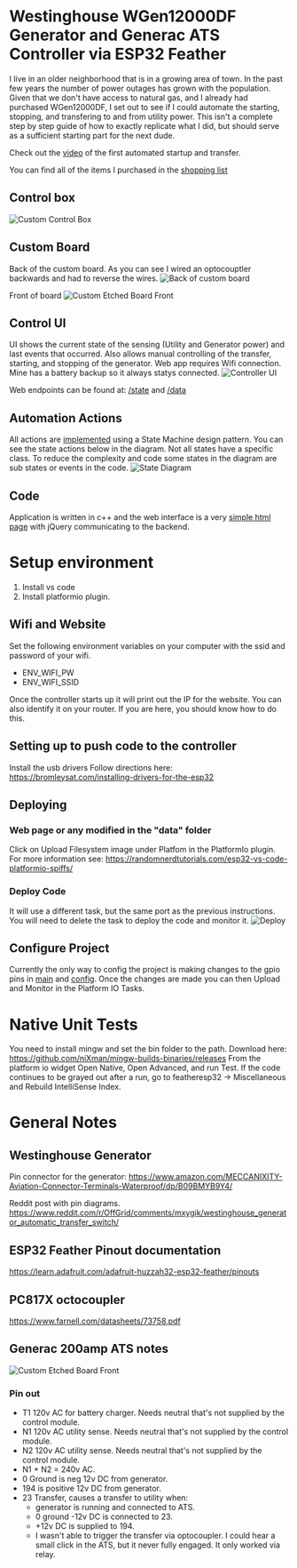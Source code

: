 # Westinghouse WGen12000DF Generator and Generac ATS Controller via ESP32 Feather

I live in an older neighborhood that is in a growing area of town. In the past few years the number of power outages has grown with the population. Given that we don't have access to natural gas, and I already had purchased WGen12000DF, I set out to see if I could automate the starting, stopping, and transfering to and from utility power. This isn't a complete step by step guide of how to exactly replicate what I did, but should serve as a sufficient starting part for the next dude.

Check out the [video](https://www.youtube.com/watch?v=OCHMWXXSAaE) of the first automated startup and transfer. 

You can find all of the items I purchased in the [shopping list](/ShoppingList.md)

## Control box
![Custom Control Box](/assets/Controller-Box.jpg "Custom Control Box")

## Custom Board
Back of the custom board. As you can see I wired an optocouptler backwards and had to reverse the wires.
![Back of custom board](/assets/Circuit-Board-Back.jpg "Back of custom board")

Front of board
![Custom Etched Board Front](/assets/Custom_Eteched_Board_Front.jpg "Custom Etched Board Front")


## Control UI
UI shows the current state of the sensing (Utility and Generator power) and last events that occurred. Also allows manual controlling of the transfer, starting, and stopping of the generator. Web app requires Wifi connection. Mine has a battery backup so it always statys connected.
![Controller UI](/assets/Controller-UI.png "Controller UI")

Web endpoints can be found at: [/state](/src/SimpleWeb/StateController.cpp) and [/data](/src/SimpleWeb/DataController.cpp)

## Automation Actions
All actions are [implemented](/src/States/IState.h) using a State Machine design pattern. You can see the state actions below in the diagram. Not all states have a specific class. To reduce the complexity and code some states in the diagram are sub states or events in the code.
![State Diagram](/assets/StateDiagram.png "State Diagram")

## Code
Application is written in c++ and the web interface is a very [simple html page](/data/index.html) with jQuery communicating to the backend.

# Setup environment
1. Install vs code
1. Install platformio plugin. 

## Wifi and Website
Set the following environment variables on your computer with the ssid and password of your wifi. 
* ENV_WIFI_PW 
* ENV_WIFI_SSID 

Once the controller starts up it will print out the IP for the website. You can also identify it on your router. If you are here, you should know how to do this.

## Setting up to push code to the controller
Install the usb drivers
Follow directions here: https://bromleysat.com/installing-drivers-for-the-esp32

## Deploying
### Web page or any modified in the "data" folder
Click on Upload Filesystem image under Platfom in the PlatformIo plugin. For more information see:
https://randomnerdtutorials.com/esp32-vs-code-platformio-spiffs/


### Deploy Code
It will use a different task, but the same port as the previous instructions. You will need to delete the task to deploy the code and monitor it.
![Deploy](/assets/UploadAndMonitor.PNG "Deploy")

## Configure Project
Currently the only way to config the project is making changes to the gpio pins in [main](/src/main.cpp) and [config](/src/config.h). Once the changes are made you can then Upload and Monitor in the Platform IO Tasks.


# Native Unit Tests
You need to install mingw and set the bin folder to the path.
Download here: https://github.com/niXman/mingw-builds-binaries/releases
From the platform io widget Open Native, Open Advanced, and run Test.
If the code continues to be grayed out after a run, go to featheresp32 -> Miscellaneous and Rebuild IntelliSense Index.

# General Notes
## Westinghouse Generator
Pin connector for the generator: https://www.amazon.com/MECCANIXITY-Aviation-Connector-Terminals-Waterproof/dp/B09BMYB9Y4/

Reddit post with pin diagrams.
https://www.reddit.com/r/OffGrid/comments/mxygik/westinghouse_generator_automatic_transfer_switch/

## ESP32 Feather Pinout documentation
https://learn.adafruit.com/adafruit-huzzah32-esp32-feather/pinouts

## PC817X octocoupler
https://www.farnell.com/datasheets/73758.pdf

## Generac 200amp ATS notes
![Custom Etched Board Front](/assets/Generac-ATC-pins.jpg "Custom Etched Board Front")
### Pin out
* T1 120v AC for battery charger. Needs neutral that's not supplied by the control module.
* N1 120v AC utility sense. Needs neutral that's not supplied by the control module.
* N2 120v AC utility sense. Needs neutral that's not supplied by the control module.
* N1 + N2 = 240v AC.
* 0 Ground is neg 12v DC from generator.
* 194 is positive 12v DC from generator.
* 23 Transfer, causes a transfer to utility when:
  * generator is running and connected to ATS.
  * 0 ground -12v DC is connected to 23.
  * +12v DC is supplied to 194.
  * I wasn't able to trigger the transfer via optocoupler. I could hear a small click in the ATS, but it never fully engaged. It only worked via relay.

